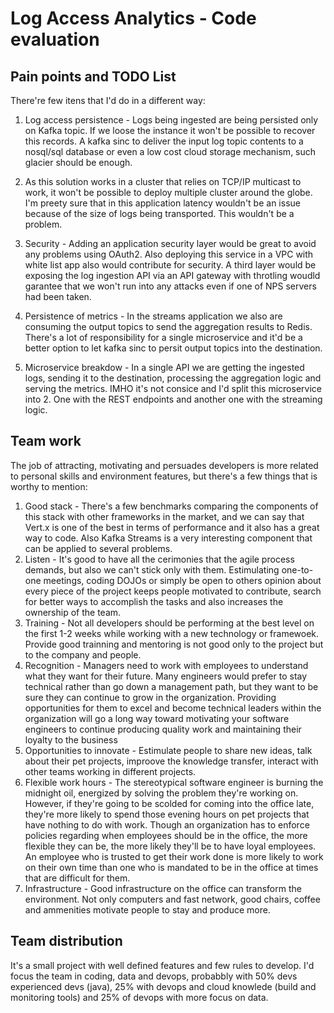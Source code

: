 # Log Access Analytics - Code evaluation

## Pain points and TODO List
There're few itens that I'd do in a different way:

1. Log access persistence - Logs being ingested are being persisted only on Kafka topic. If we loose the instance it won't be possible to recover this records. A kafka sinc to deliver the input log topic contents to a nosql/sql database or even a low cost cloud storage mechanism, such glacier should be enough.

2. As this solution works in a cluster that relies on TCP/IP multicast to work, it won't be possible to deploy multiple cluster around the globe. I'm preety sure that in this application latency wouldn't be an issue because of the size of logs being transported. This wouldn't be a problem.

3. Security - Adding an application security layer would be great to avoid any problems using OAuth2. Also deploying this service in a VPC with white list app also would contribute for security. A third layer would be exposing the log ingestion API via an API gateway with throtling woudld garantee that we won't run into any attacks even if one of NPS servers had been taken.

4. Persistence of metrics - In the streams application we also are consuming the output topics to send the aggregation results to Redis. There's a lot of responsibility for a single microservice and it'd be a better option to let kafka sinc to persit output topics into the destination.

5. Microservice breakdow - In a single API we are getting the ingested logs, sending it to the destination, processing the aggregation logic and serving the metrics. IMHO it's not consice and I'd split this microservice into 2. One with the REST endpoints and another one with the streaming logic.

## Team work

The job of attracting, motivating and persuades developers is more related to personal skills and environment features, but there's a few things that is worthy to mention:

1. Good stack - There's a few benchmarks comparing the components of this stack with other frameworks in the market, and we can say that Vert.x is one of the best in terms of performance and it also has a great way to code. Also Kafka Streams is a very interesting component that can be applied to several problems. 
2. Listen - It's good to have all the cerimonies that the agile process demands, but also we can't stick only with them. Estimulating one-to-one meetings, coding DOJOs or simply be open to others opinion about every piece of the project keeps people motivated to contribute, search for better ways to accomplish the tasks and also increases the ownership of the team.
3. Training - Not all developers should be performing at the best level on the first 1-2 weeks while working with a new technology or framewoek. Provide good trainning and mentoring is not good only to the project but to the company and people.
4. Recognition - Managers need to work with employees to understand what they want for their future. Many engineers would prefer to stay technical rather than go down a management path, but they want to be sure they can continue to grow in the organization. Providing opportunities for them to excel and become technical leaders within the organization will go a long way toward motivating your software engineers to continue producing quality work and maintaining their loyalty to the business
5. Opportunities to innovate - Estimulate people to share new ideas, talk about their pet projects, improove the knowledge transfer, interact with other teams working in different projects.
6. Flexible work hours - The stereotypical software engineer is burning the midnight oil, energized by solving the problem they're working on. However, if they're going to be scolded for coming into the office late, they're more likely to spend those evening hours on pet projects that have nothing to do with work. Though an organization has to enforce policies regarding when employees should be in the office, the more flexible they can be, the more likely they'll be to have loyal employees. An employee who is trusted to get their work done is more likely to work on their own time than one who is mandated to be in the office at times that are difficult for them.
7. Infrastructure - Good infrastructure on the office can transform the environment. Not only computers and fast network, good chairs, coffee and ammenities motivate people to stay and produce more.

## Team distribution
It's a small project with well defined features and few rules to develop. I'd focus the team in coding, data and devops, probabbly with 50% devs experienced devs (java), 25% with devops and cloud knowlede (build and monitoring tools) and 25% of devops with more focus on data. 

